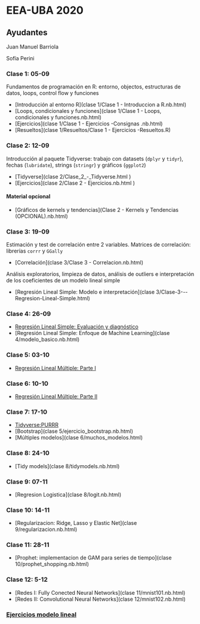 # EEA-UBA 2020

## Ayudantes

Juan Manuel Barriola

Sofía Perini

### Clase 1: 05-09

Fundamentos de programación en R: entorno, objectos, estructuras de datos, loops, control flow y funciones

- [Introducción al entorno R](clase 1/Clase 1 - Introduccion a R.nb.html)
- [Loops, condicionales y funciones](clase 1/Clase 1 - Loops, condicionales y funciones.nb.html)
- [Ejercicios](clase 1/Clase 1 - Ejercicios -Consignas .nb.html)
- [Resueltos](clase 1/Resueltos/Clase 1 - Ejercicios -Resueltos.R)


### Clase 2: 12-09

Introducción al paquete Tidyverse: trabajo con datasets (`dplyr` y `tidyr`), fechas (`lubridate`), strings (`stringr`) y gráficos (`ggplot2`)

- [Tidyverse](clase 2/Clase_2_-_Tidyverse.html )
- [Ejercicios](clase 2/Clase 2 - Ejercicios.nb.html )

#### Material opcional

- [Gráficos de kernels y tendencias](Clase 2 - Kernels y Tendencias (OPCIONAL).nb.html)

### Clase 3: 19-09

Estimación y test de correlación entre 2 variables. Matrices de correlación: librerías `corrr` y `GGally` 

- [Correlación](clase 3/Clase 3 - Correlacion.nb.html)

Análisis exploratorios, limpieza de datos, análisis de outliers e interpretación de los coeficientes de un modelo lineal simple

- [Regresión Lineal Simple: Modelo e interpretación](clase 3/Clase-3---Regresion-Lineal-Simple.html)

### Clase 4: 26-09

- [Regresión Lineal Simple: Evaluación y diagnóstico]()
- [Regresión Lineal Simple: Enfoque de Machine Learning](clase 4/modelo_basico.nb.html)

### Clase 5: 03-10

- [Regresión Lineal Múltiple: Parte I]()

### Clase 6: 10-10

- [Regresión Lineal Múltiple: Parte II]()

### Clase 7: 17-10

- [Tidyverse:PURRR]()
- [Bootstrap](clase 5/ejercicio_bootstrap.nb.html)
- [Múltiples modelos](clase 6/muchos_modelos.html)


### Clase 8: 24-10

- [Tidy models](clase 8/tidymodels.nb.html)

### Clase 9: 07-11

- [Regresion Logistica](clase 8/logit.nb.html)

### Clase 10: 14-11

- [Regularizacion: Ridge, Lasso y Elastic Net](clase 9/regularizacion.nb.html)


### Clase 11: 28-11

- [Prophet: implementacion de GAM para series de tiempo](clase 10/prophet_shopping.nb.html)


### Clase 12: 5-12

- [Redes I: Fully Conected Neural Networks](clase 11/mnist101.nb.html)
- [Redes II: Convolutional Neural Networks](clase 12/mnist102.nb.html)



### [Ejercicios modelo lineal](ejercicios_modelo_lineal)

